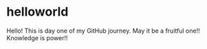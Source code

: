 # helloworld
Hello!
This is day one of my GitHub journey.
May it be a  fruitful one!!
Knowledge is power!!





